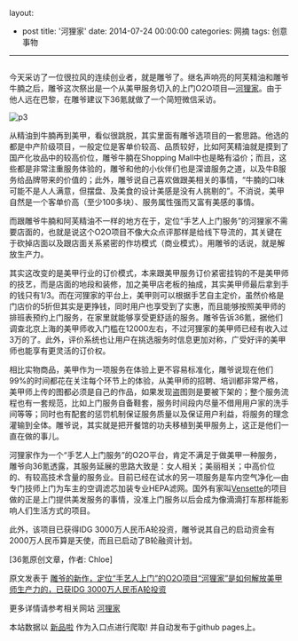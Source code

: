 layout: 
  - post 
title: '河狸家' 
date: 2014-07-24 00:00:00 
categories: 网摘 
tags: 创意事物 
---

<p><img src="http://a.36krcnd.com/photo/2014/2bbd31ea8d040b056af564c6c1f83eec.png" alt=""/></p>

<p>今天采访了一位很拉风的连续创业者，就是雕爷了。继名声响亮的阿芙精油和雕爷牛腩之后，雕爷这次祭出是一个从美甲服务切入的上门O2O项目—<a target="_blank" data-no-turbolink="true" href="http://www.helijia.cn/index.html">河狸家</a>。由于他人远在巴黎，在雕爷建议下<span>36氪</span>就做了一个简短微信采访。</p>

<p><img src="http://a.36krcnd.com/photo/2014/323b1644ccebc6b3613e73cdfd6cf067.jpg" alt="p3"/></p>

<p>从精油到牛腩再到美甲，看似很跳脱，其实里面有雕爷选项目的一套思路。他选的都是中产阶级项目，一般定位是客单价较高、品质较好，比如阿芙精油就是摸到了国产化妆品中的较高价位，雕爷牛腩在Shopping Mall中也是略有溢价；而且，这些都是非常注重服务体验的，雕爷和他的小伙伴们也是深谙服务之道，以及牛B服务给品牌带来的价值的；此外，雕爷说自己喜欢做跟美相关的事情，“牛腩的口味可能不是人人满意，但摆盘、及美食的设计美感是没有人挑剔的”。不消说，美甲自然是一个客单价高（至少100多块）、服务属性强而又富有美感的事情。</p>

<p>而跟雕爷牛腩和阿芙精油不一样的地方在于，定位“手艺人上门服务”的河狸家不需要店面的，也就是说这个O2O项目不像大众点评那样是给线下导流的，其关键在于砍掉店面以及跟店面关系紧密的作坊模式（商业模式）。用雕爷的话说，就是解放生产力。</p>

<p>其实这改变的是美甲行业的订价模式，本来跟美甲服务订价紧密挂钩的不是美甲师的技艺，而是店面的地段和装修，加之美甲店老板的抽成，其实美甲师最后拿到手的钱只有1/3。而在河狸家的平台上，美甲则可以根据手艺自主定价，虽然价格是门店价的5折但其实是更挣钱，同时用户也享受到了实惠，而且能够按照美甲师的排班表预约上门服务，在家里就能够享受更舒适的服务。雕爷告诉<span>36氪</span>，据他们调查北京上海的美甲师收入门槛在12000左右，不过河狸家的美甲师已经有收入过3万的了。此外，评价系统也让用户在挑选服务时信息更加对称，广受好评的美甲师也能享有更灵活的订价权。</p>

<p>相比实物商品，美甲作为一项服务在体验上更不容易标准化，雕爷说现在他们99%的时间都花在关注每个环节上的体验，从美甲师的招聘、培训都非常严格，美甲师上传的图都必须是自己的作品，如果发现盗图则是要被下架的；整个服务流程也有一套规范，比如上门服务自备鞋套，服务时间段内尽量不借用用户家的洗手间等等；同时也有配套的惩罚机制保证服务质量以及保证用户利益，将服务的理念灌输到全体。雕爷说，其实就是把开餐馆的功夫移植到美甲服务上，这正是他们一直在做的事儿。</p>

<p>河狸家作为一个“手艺人上门服务”的O2O平台，肯定不满足于做美甲一种服务，雕爷向<span>36氪</span>透露，其服务延展的思路大致是：女人相关；美丽相关；中高价位的、有较高技术含量的服务业。目前已经在试水的另一项服务是车内空气净化—由专门技师上门为车主的空调滤芯加装专业HEPA滤网。国外有家叫<a target="_blank" data-no-turbolink="true" href="http://www.36kr.com/p/209253.html">Vensette</a>的项目做的正是上门提供美发服务的事情，没准上门服务以后会成为像滴滴打车那样能影响人们生活方式的项目。</p>

<p>此外，该项目已获得IDG 3000万人民币A轮投资，雕爷说其自己的启动资金有2000万人民币算是天使，而且已启动了B轮融资计划。</p>
					<p>[<span>36氪</span>原创文章，作者: Chloe]</p>
					<p></p>  



原文发表于 [雕爷的新作，定位“手艺人上门”的O2O项目“河狸家”是如何解放美甲师生产力的，已获IDG 3000万人民币A轮投资](http://www.36kr.com/p/213986.html)  

更多详情请参考相关网站 [河狸家](http://www.helijia.cn/index.html)  

本站数据以 [新品啦](http://xinpinla.com/) 作为入口点进行爬取! 并自动发布于github pages上。  

